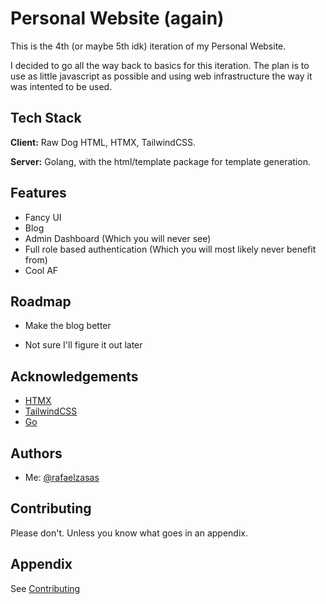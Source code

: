 # Personal Website (again)

This is the 4th (or maybe 5th idk) iteration of my Personal Website.

I decided to go all the way back to basics for this iteration. The plan is to use as little javascript as possible and using web infrastructure the way it was intented to be used.

## Tech Stack

**Client:** Raw Dog HTML, HTMX, TailwindCSS.

**Server:** Golang, with the html/template package for template generation.

## Features

- Fancy UI
- Blog
- Admin Dashboard (Which you will never see)
- Full role based authentication (Which you will most likely never benefit from)
- Cool AF

## Roadmap

- Make the blog better

- Not sure I'll figure it out later

## Acknowledgements

- [HTMX](https://htmx.org)
- [TailwindCSS](https://tailwindcss.com)
- [Go](https://go.dev)

## Authors

- Me: [@rafaelzasas](https://www.github.com/rafaelzasas)

## Contributing

Please don't. Unless you know what goes in an appendix.

## Appendix

See [Contributing](#contributing)
